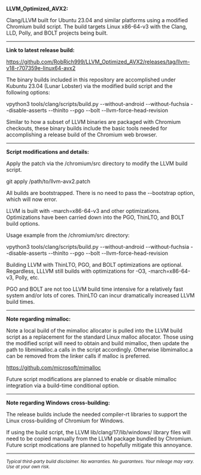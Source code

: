 **LLVM_Optimized_AVX2:**

Clang/LLVM built for Ubuntu 23.04 and similar platforms using a modified Chromium build script. The build targets Linux x86-64-v3 with the Clang, LLD, Polly, and BOLT projects being built.

----

**Link to latest release build:**

https://github.com/RobRich999/LLVM_Optimized_AVX2/releases/tag/llvm-v18-r707359e-linux64-avx2

The binary builds included in this repository are accomplished under Kubuntu 23.04 (Lunar Lobster) via the modified build script and the following options:

vpython3 tools/clang/scripts/build.py --without-android --without-fuchsia --disable-asserts --thinlto --pgo --bolt --llvm-force-head-revision

Similar to how a subset of LLVM binaries are packaged with Chromium checkouts, these binary builds include the basic tools needed for accomplishing a release build of the Chromium web browser.

----

**Script modifications and details:**

Apply the patch via the /chromium/src directory to modify the LLVM build script.

git apply /path/to/llvm-avx2.patch

All builds are bootstrapped. There is no need to pass the --bootstrap option, which will now error.

LLVM is built with -march=x86-64-v3 and other optimizations. Optimizations have been carried down into the PGO, ThinLTO, and BOLT build options.

Usage example from the /chromium/src directory:

vpython3 tools/clang/scripts/build.py --without-android --without-fuchsia --disable-asserts --thinlto --pgo --bolt --llvm-force-head-revision

Building LLVM with ThinLTO, PGO, and BOLT optimizations are optional. Regardless, LLLVM still builds with optimizations for -O3, -march=x86-64-v3, Polly, etc.

PGO and BOLT are not too LLVM build time intensive for a relatively fast system and/or lots of cores. ThinLTO can incur dramatically increased LLVM build times.

****

**Note regarding mimalloc:**

Note a local build of the mimalloc allocator is pulled into the LLVM build script as a replacement for the standard Linux malloc allocator. Those using the modified script will need to obtain and build mimalloc, then update the path to libmimalloc.a calls in the script accordingly. Otherwise libmimalloc.a can be removed from the linker calls if malloc is preferred.

https://github.com/microsoft/mimalloc

Future script modifications are planned to enable or disable mimalloc integration via a build-time conditional option.

****

**Note regarding Windows cross-building:**

The release builds include the needed compiler-rt libraries to support the Linux cross-building of Chromium for Windows.

If using the build script, the LLVM lib/clang/17/lib/windows/ library files will need to be copied manually from the LLVM package bundled by Chromium. Future script modications are planned to hopefully mitigate this annoyance.

****

<sub>*Typical third-party build disclaimer. No warranties. No guarantees. Your mileage may vary. Use at your own risk.*</sub>
